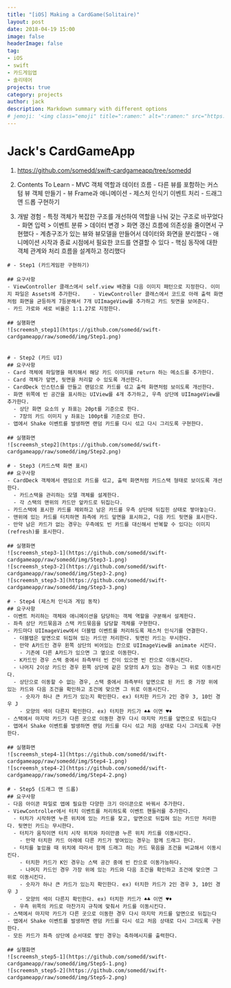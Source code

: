 ```yaml
---
title: "[iOS] Making a CardGame(Solitaire)"
layout: post
date: 2018-04-19 15:00
image: false
headerImage: false
tag:
- iOS
- swift
- 카드게임앱
- 솔리테어
projects: true
category: projects
author: jack
description: Markdown summary with different options
# jemoji: '<img class="emoji" title=":ramen:" alt=":ramen:" src="https://assets.github.com/images/icons/emoji/unicode/1f35c.png" height="20" width="20" align="absmiddle">'
---
```

# Jack's CardGameApp
  1. https://github.com/somedd/swift-cardgameapp/tree/somedd
  2. Contents To Learn
    - MVC 객체 역할과 데이터 흐름
    - 다른 뷰를 포함하는 커스텀 뷰 객체 만들기
    - 뷰 Frame과 애니메이션
    - 제스처 인식기 이벤트 처리
    - 드래그 앤 드롭 구현하기

  3. 개발 경험
    - 특정 객체가 복잡한 구조를 개선하여 역할을 나눠 갖는 구조로 바꾸었다
    - 화면 입력 > 이벤트 분류 > 데이터 변경 > 화면 갱신 흐름에 의존성을 줄이면서 구현했다
    - 계층구조가 있는 뷰와 뷰모델을 만들어서 데이터와 화면을 분리했다
    - 애니메이션 시작과 종료 시점에서 필요한 코드를 연결할 수 있다
    - 핵심 동작에 대한 객체 관계와 처리 흐름을 설계하고 정리했다

    # - Step1 (카드게임판 구현하기)

    ## 요구사항
    - ViewController 클래스에서 self.view 배경을 다음 이미지 패턴으로 지정한다. 이미지 파일은 Assets에 추가한다.	- ViewController 클래스에서 코드로 아래 출력 화면처럼 화면을 균등하게 7등분해서 7개 UIImageView를 추가하고 카드 뒷면을 보여준다.
    - 카드 가로와 세로 비율은 1:1.27로 지정한다.

    ## 실행화면
    ![screemsh_step1](https://github.com/somedd/swift-cardgameapp/raw/somedd/img/Step1.png)


    # - Step2 (카드 UI)
    ## 요구사항
    - Card 객체에 파일명을 매치해서 해당 카드 이미지를 return 하는 메소드를 추가한다.
    - Card 객체가 앞면, 뒷면을 처리할 수 있도록 개선한다.
    - CardDeck 인스턴스를 만들고 랜덤으로 카드를 섞고 출력 화면처럼 보이도록 개선한다.
    - 화면 위쪽에 빈 공간을 표시하는 UIView를 4개 추가하고, 우측 상단에 UIImageView를 추가한다.
      - 상단 화면 요소의 y 좌표는 20pt를 기준으로 한다.
      - 7장의 카드 이미지 y 좌표는 100pt를 기준으로 한다.
    - 앱에서 Shake 이벤트를 발생하면 랜덤 카드를 다시 섞고 다시 그리도록 구현한다.

    ## 실행화면
    ![screemsh_step2](https://github.com/somedd/swift-cardgameapp/raw/somedd/img/Step2.png)

    # - Step3 (카드스택 화면 표시)
    ## 요구사항
    - CardDeck 객체에서 랜덤으로 카드를 섞고, 출력 화면처럼 카드스택 형태로 보이도록 개선한다.
      - 카드스택을 관리하는 모델 객체를 설계한다.
      - 각 스택의 맨위의 카드만 앞카드로 뒤집는다.
    - 카드스택에 표시한 카드를 제외하고 남은 카드를 우측 상단에 뒤집힌 상태로 쌓아놓는다.
    - 맨위에 있는 카드를 터치하면 좌측에 카드 앞면을 표시하고, 다음 카드 뒷면을 표시한다.
    - 만약 남은 카드가 없는 경우는 우측에도 빈 카드를 대신해서 반복할 수 있다는 이미지(refresh)를 표시한다.

    ## 실행화면
    ![screemsh_step3-1](https://github.com/somedd/swift-cardgameapp/raw/somedd/img/Step3-1.png)
    ![screemsh_step3-2](https://github.com/somedd/swift-cardgameapp/raw/somedd/img/Step3-2.png)
    ![screemsh_step3-3](https://github.com/somedd/swift-cardgameapp/raw/somedd/img/Step3-3.png)

    # - Step4 (제스처 인식과 게임 동작)
    ## 요구사항
    - 이벤트 처리하는 객체와 애니메이션을 담당하는 객체 역할을 구분해서 설계한다.
    - 좌측 상단 카드묶음과 스택 카드묶음을 담당할 객체를 구현한다.
    - 카드마다 UIImageView에서 더블탭 이벤트를 처리하도록 제스처 인식기를 연결한다.
      - 더블탭은 앞면으로 뒤집혀 있는 카드만 처리한다. 뒷면인 카드는 무시한다.
      - 만약 A카드인 경우 왼쪽 상단의 비어있는 칸으로 UIImageView를 animate 시킨다.
        - 기존에 다른 A카드가 있으면 그 옆으로 이동한다.
      - K카드인 경우 스택 중에서 좌측부터 빈 칸이 있으면 빈 칸으로 이동시킨다.
      - 나머지 2이상 카드인 경우 왼쪽 상단에 같은 모양의 A가 있는 경우는 그 위로 이동시킨다.
      - 상단으로 이동할 수 없는 경우, 스택 중에서 좌측부터 앞면으로 된 카드 중 가장 위에 있는 카드와 다음 조건을 확인하고 조건에 맞으면 그 위로 이동시킨다.
        - 숫자가 하나 큰 카드가 있는지 확인한다. ex) 터치한 카드가 2인 경우 3, 10인 경우 J
        - 모양의 색이 다른지 확인한다. ex) 터치한 카드가 ♠️♣️ 이면 ♥️♦️
    - 스택에서 마지막 카드가 다른 곳으로 이동한 경우 다시 마지막 카드를 앞면으로 뒤집는다
    - 앱에서 Shake 이벤트를 발생하면 랜덤 카드를 다시 섞고 처음 상태로 다시 그리도록 구현한다.

    ## 실행화면
    ![screemsh_step4-1](https://github.com/somedd/swift-cardgameapp/raw/somedd/img/Step4-1.png)
    ![screemsh_step4-2](https://github.com/somedd/swift-cardgameapp/raw/somedd/img/Step4-2.png)

    # - Step5 (드래그 앤 드롭)
    ## 요구사항
    - 다음 아이콘 파일로 앱에 필요한 다양한 크기 아이콘으로 바꿔서 추가한다.
    - ViewController에서 터치 이벤트를 처리하도록 이벤트 핸들러를 추가한다.
      - 터치가 시작하면 누른 위치에 있는 카드를 찾고, 앞면으로 뒤집혀 있는 카드만 처리한다. 뒷면인 카드는 무시한다.
      - 터치가 움직이면 터치 시작 위치와 차이만큼 누른 위치 카드를 이동시킨다.
        - 만약 터치한 카드 아래에 다른 카드가 쌓여있는 경우는 함께 드래그 한다.
      - 터치를 놓았을 때 위치에 따라서 함께 드래그 하는 카드 묶음을 조건을 비교해서 이동시킨다.
        - 터치한 카드가 K인 경우는 스택 공간 중에 빈 칸으로 이동가능하다.
        - 나머지 카드인 경우 가장 위에 있는 카드와 다음 조건을 확인하고 조건에 맞으면 그 위로 이동시킨다.
        - 숫자가 하나 큰 카드가 있는지 확인한다. ex) 터치한 카드가 2인 경우 3, 10인 경우 J
        - 모양의 색이 다른지 확인한다. ex) 터치한 카드가 ♠️♣️ 이면 ♥️♦️
      - 우측 위쪽의 카드로 마찬가지 규칙에 맞춰서 카드를 이동시킨다.
    - 스택에서 마지막 카드가 다른 곳으로 이동한 경우 다시 마지막 카드를 앞면으로 뒤집는다
    - 앱에서 Shake 이벤트를 발생하면 랜덤 카드를 다시 섞고 처음 상태로 다시 그리도록 구현한다.
    - 모든 카드가 좌측 상단에 순서대로 쌓인 경우는 축하메시지를 출력한다.

    ## 실행화면
    ![screemsh_step5-1](https://github.com/somedd/swift-cardgameapp/raw/somedd/img/Step5-1.png)
    ![screemsh_step5-2](https://github.com/somedd/swift-cardgameapp/raw/somedd/img/Step5-2.png)

